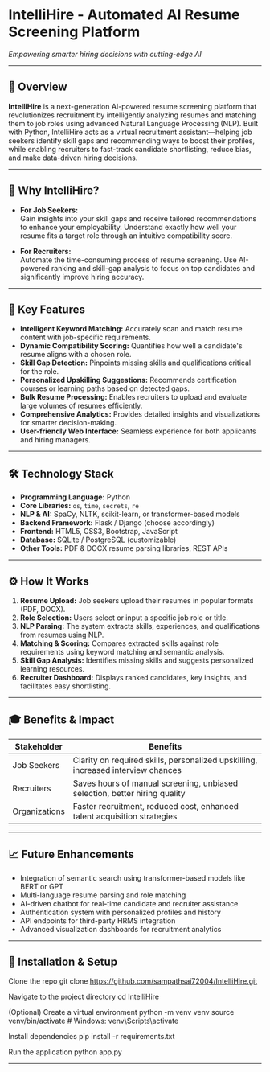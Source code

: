 # IntelliHire - Automated AI Resume Screening Platform


*Empowering smarter hiring decisions with cutting-edge AI*

---

## 🚀 Overview

**IntelliHire** is a next-generation AI-powered resume screening platform that revolutionizes recruitment by intelligently analyzing resumes and matching them to job roles using advanced Natural Language Processing (NLP). Built with Python, IntelliHire acts as a virtual recruitment assistant—helping job seekers identify skill gaps and recommending ways to boost their profiles, while enabling recruiters to fast-track candidate shortlisting, reduce bias, and make data-driven hiring decisions.

---

## 🎯 Why IntelliHire?

- **For Job Seekers:**  
  Gain insights into your skill gaps and receive tailored recommendations to enhance your employability. Understand exactly how well your resume fits a target role through an intuitive compatibility score.

- **For Recruiters:**  
  Automate the time-consuming process of resume screening. Use AI-powered ranking and skill-gap analysis to focus on top candidates and significantly improve hiring accuracy.

---

## 🌟 Key Features

- **Intelligent Keyword Matching:** Accurately scan and match resume content with job-specific requirements.
- **Dynamic Compatibility Scoring:** Quantifies how well a candidate's resume aligns with a chosen role.
- **Skill Gap Detection:** Pinpoints missing skills and qualifications critical for the role.
- **Personalized Upskilling Suggestions:** Recommends certification courses or learning paths based on detected gaps.
- **Bulk Resume Processing:** Enables recruiters to upload and evaluate large volumes of resumes efficiently.
- **Comprehensive Analytics:** Provides detailed insights and visualizations for smarter decision-making.
- **User-friendly Web Interface:** Seamless experience for both applicants and hiring managers.

---

## 🛠️ Technology Stack

- **Programming Language:** Python  
- **Core Libraries:** `os`, `time`, `secrets`, `re`  
- **NLP & AI:** SpaCy, NLTK, scikit-learn, or transformer-based models  
- **Backend Framework:** Flask / Django (choose accordingly)  
- **Frontend:** HTML5, CSS3, Bootstrap, JavaScript  
- **Database:** SQLite / PostgreSQL (customizable)  
- **Other Tools:** PDF & DOCX resume parsing libraries, REST APIs

---

## ⚙️ How It Works

1. **Resume Upload:** Job seekers upload their resumes in popular formats (PDF, DOCX).
2. **Role Selection:** Users select or input a specific job role or title.
3. **NLP Parsing:** The system extracts skills, experiences, and qualifications from resumes using NLP.
4. **Matching & Scoring:** Compares extracted skills against role requirements using keyword matching and semantic analysis.
5. **Skill Gap Analysis:** Identifies missing skills and suggests personalized learning resources.
6. **Recruiter Dashboard:** Displays ranked candidates, key insights, and facilitates easy shortlisting.

---

## 🎓 Benefits & Impact

| Stakeholder     | Benefits                                        |
|-----------------|------------------------------------------------|
| Job Seekers     | Clarity on required skills, personalized upskilling, increased interview chances  |
| Recruiters      | Saves hours of manual screening, unbiased selection, better hiring quality        |
| Organizations   | Faster recruitment, reduced cost, enhanced talent acquisition strategies          |

---

## 📈 Future Enhancements

- Integration of semantic search using transformer-based models like BERT or GPT
- Multi-language resume parsing and role matching
- AI-driven chatbot for real-time candidate and recruiter assistance
- Authentication system with personalized profiles and history
- API endpoints for third-party HRMS integration
- Advanced visualization dashboards for recruitment analytics

---

## 🔧 Installation & Setup

Clone the repo
git clone https://github.com/sampathsai72004/IntelliHire.git

Navigate to the project directory
cd IntelliHire

(Optional) Create a virtual environment
python -m venv venv
source venv/bin/activate # Windows: venv\Scripts\activate

Install dependencies
pip install -r requirements.txt

Run the application
python app.py

---

